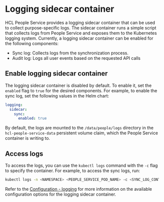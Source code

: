 # Logging sidecar container

HCL People Service provides a logging sidecar container that can be used to collect purpose-specific logs. The sidecar container runs a simple script that collects logs from People Service and exposes them to the Kubernetes logging system. Currently, a logging sidecar container can be enabled for the following components:

- Sync log: Collects logs from the synchronization process.
- Audit log: Logs all user events based on the requested API calls

## Enable logging sidecar container

The logging sidecar container is disabled by default. To enable it, set the `enabled` flag to `true` for the desired components. For example, to enable the sync log, set the following values in the Helm chart:

```yaml
logging:
  sidecar:
    sync:
      enabled: true
```

By default, the logs are mounted to the `/data/people/logs` directory in the `hcl-people-service-data` persistent volume claim, which the People Service container is writing to.

## Access logs

To access the logs, you can use the `kubectl logs` command with the `-c` flag to specify the container. For example, to access the sync logs, run:

```sh
kubectl logs -n <NAMESPACE> <PEOPLE_SERVICE_POD_NAME> -c <SYNC_LOG_CONTAINER_NAME>
```

Refer to the [Configuration - logging](../../deployment/configuration/index.md#logging-configuration) for more information on the available configuration options for the logging sidecar container.

